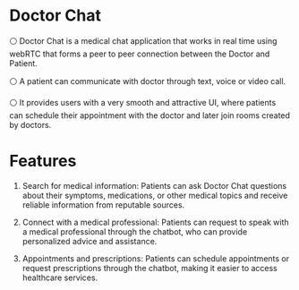 # Doctor Chat
⚪ Doctor Chat is a medical chat application that works in real time using webRTC that forms a peer to peer connection between the Doctor and Patient.

⚪ A patient can communicate with doctor through text, voice or video call.

⚪ It provides users with a very smooth and attractive UI, where patients can schedule their appointment with the doctor and later join rooms created by doctors. 

# Features
1. Search for medical information: Patients can ask Doctor Chat questions about their symptoms, medications, or other medical topics and receive reliable information from reputable sources.

2. Connect with a medical professional: Patients can request to speak with a medical professional through the chatbot, who can provide personalized advice and assistance.

3. Appointments and prescriptions: Patients can schedule appointments or request prescriptions through the chatbot, making it easier to access healthcare services.
